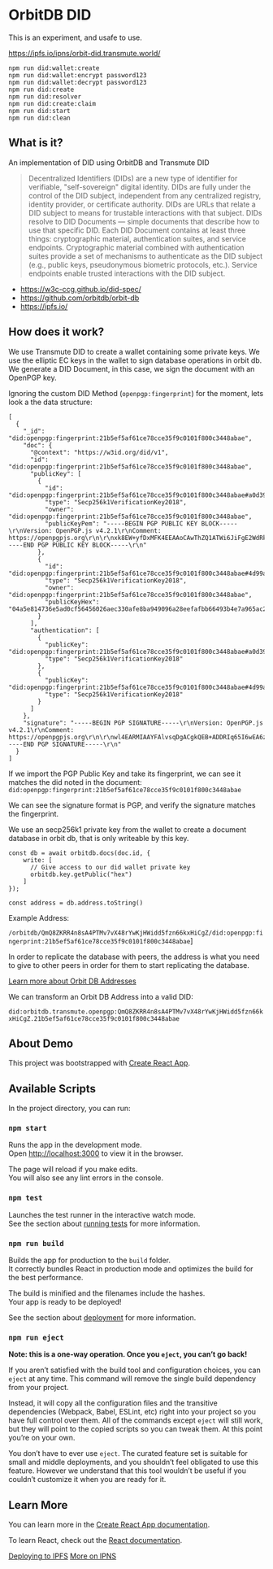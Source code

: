 # OrbitDB DID

This is an experiment, and usafe to use.

https://ipfs.io/ipns/orbit-did.transmute.world/

```
npm run did:wallet:create
npm run did:wallet:encrypt password123
npm run did:wallet:decrypt password123
npm run did:create
npm run did:resolver
npm run did:create:claim
npm run did:start
npm run did:clean
```

## What is it?

An implementation of DID using OrbitDB and Transmute DID

> Decentralized Identifiers (DIDs) are a new type of identifier for verifiable, "self-sovereign" digital identity. DIDs are fully under the control of the DID subject, independent from any centralized registry, identity provider, or certificate authority. DIDs are URLs that relate a DID subject to means for trustable interactions with that subject. DIDs resolve to DID Documents — simple documents that describe how to use that specific DID. Each DID Document contains at least three things: cryptographic material, authentication suites, and service endpoints. Cryptographic material combined with authentication suites provide a set of mechanisms to authenticate as the DID subject (e.g., public keys, pseudonymous biometric protocols, etc.). Service endpoints enable trusted interactions with the DID subject.

- https://w3c-ccg.github.io/did-spec/
- https://github.com/orbitdb/orbit-db
- https://ipfs.io/

## How does it work?

We use Transmute DID to create a wallet containing some private keys.
We use the elliptic EC keys in the wallet to sign database operations in orbit db.
We generate a DID Document, in this case, we sign the document with an OpenPGP key.

Ignoring the custom DID Method (`openpgp:fingerprint`) for the moment, lets look a the data structure:

```
[
  {
    "_id": "did:openpgp:fingerprint:21b5ef5af61ce78cce35f9c0101f800c3448abae",
    "doc": {
      "@context": "https://w3id.org/did/v1",
      "id": "did:openpgp:fingerprint:21b5ef5af61ce78cce35f9c0101f800c3448abae",
      "publicKey": [
        {
          "id": "did:openpgp:fingerprint:21b5ef5af61ce78cce35f9c0101f800c3448abae#a0d396a110da86573bd1cc5a022ff921d6c7b6ab9898e089105c012811d8563f",
          "type": "Secp256k1VerificationKey2018",
          "owner": "did:openpgp:fingerprint:21b5ef5af61ce78cce35f9c0101f800c3448abae",
          "publicKeyPem": "-----BEGIN PGP PUBLIC KEY BLOCK-----\r\nVersion: OpenPGP.js v4.2.1\r\nComment: https://openpgpjs.org\r\n\r\nxk8EW+yfDxMFK4EEAAoCAwThZQ1ATWi6JiFgE2WdRkOBwRLGaqVA9SqbaXYq\r\nZnl7riBAn3JCEbpHjcxHVMCauQYEBLaGFNsUcgrmxJUn9uB0zQh0ZXN0LWtl\r\necJ3BBATCAAfBQJb7J8PBgsJBwgDAgQVCAoCAxYCAQIZAQIbAwIeAQAKCRAQ\r\nH4AMNEirriR2AP0RdCflRqe7Sr4TUHT6z597nvKfVO2P/R/UjwfCaUhzSwD/\r\nRn0cmqVFB6uL9sYdSljysofJroo4E4xzC+O3w9CqVRrOUwRb7J8PEgUrgQQA\r\nCgIDBAoDLkvddY4DRgB+btEUNF7lnrS3BgAvatwys5oO1ar2gBmKJ2SFsjK2\r\nKBiuIvACdI5nd88LnF4sHK+Zhs6j9KwDAQgHwmEEGBMIAAkFAlvsnw8CGwwA\r\nCgkQEB+ADDRIq65+SQEAv6B+Iec0d5v2ZhBcxWjzrUr038iANG+j5+OOKWuz\r\nbPoA/20D1XqpQOpmu8GjSNe5xvx3agk/LgRc/mTWqH0m0ADn\r\n=Bu9b\r\n-----END PGP PUBLIC KEY BLOCK-----\r\n"
        },
        {
          "id": "did:openpgp:fingerprint:21b5ef5af61ce78cce35f9c0101f800c3448abae#4d99ab1a69b6a42b6cb4aa0b5f3b1c118632176c2f58c9a67895ab34d04eb8bd",
          "type": "Secp256k1VerificationKey2018",
          "owner": "did:openpgp:fingerprint:21b5ef5af61ce78cce35f9c0101f800c3448abae",
          "publicKeyHex": "04a5e814736e5ad0cf56456026aec330afe8ba949096a28eefafbb66493b4e7a965ac2476baaae1e4a3c714d59336ede41b44b2281f36ce4190649ab47af678adc"
        }
      ],
      "authentication": [
        {
          "publicKey": "did:openpgp:fingerprint:21b5ef5af61ce78cce35f9c0101f800c3448abae#a0d396a110da86573bd1cc5a022ff921d6c7b6ab9898e089105c012811d8563f",
          "type": "Secp256k1VerificationKey2018"
        },
        {
          "publicKey": "did:openpgp:fingerprint:21b5ef5af61ce78cce35f9c0101f800c3448abae#4d99ab1a69b6a42b6cb4aa0b5f3b1c118632176c2f58c9a67895ab34d04eb8bd",
          "type": "Secp256k1VerificationKey2018"
        }
      ]
    },
    "signature": "-----BEGIN PGP SIGNATURE-----\r\nVersion: OpenPGP.js v4.2.1\r\nComment: https://openpgpjs.org\r\n\r\nwl4EARMIAAYFAlvsqDgACgkQEB+ADDRIq65I6wEA6zpMZO0GgZ68bzXwH70T\r\n8gPwHpqWi0guNI7EuOmg9TsBAKrdX2CN25/RK7PMNDr26J+rtppEFdOjUP4o\r\nyNtv7zgX\r\n=5DEF\r\n-----END PGP SIGNATURE-----\r\n"
  }
]
```

If we import the PGP Public Key and take its fingerprint, we can see it matches the did noted in the document: `did:openpgp:fingerprint:21b5ef5af61ce78cce35f9c0101f800c3448abae`

We can see the signature format is PGP, and verify the signature matches the fingerprint.

We use an secp256k1 private key from the wallet to create a document database in orbit db, that is only writeable by this key.

```
const db = await orbitdb.docs(doc.id, {
    write: [
      // Give access to our did wallet private key
      orbitdb.key.getPublic("hex")
    ]
});

const address = db.address.toString()
```

Example Address:

`/orbitdb/QmQ8ZKRR4n8sA4PTMv7vX48rYwKjHWidd5fzn66kxHiCgZ/did:openpgp:fingerprint:21b5ef5af61ce78cce35f9c0101f800c3448abae`]

In order to replicate the database with peers, the address is what you need to give to other peers in order for them to start replicating the database.

[Learn more about Orbit DB Addresses](https://github.com/orbitdb/orbit-db/blob/master/GUIDE.md#address)

We can transform an Orbit DB Address into a valid DID:

`did:orbitdb.transmute.openpgp:QmQ8ZKRR4n8sA4PTMv7vX48rYwKjHWidd5fzn66kxHiCgZ.21b5ef5af61ce78cce35f9c0101f800c3448abae`


## About Demo

This project was bootstrapped with [Create React App](https://github.com/facebook/create-react-app).

## Available Scripts

In the project directory, you can run:

### `npm start`

Runs the app in the development mode.<br>
Open [http://localhost:3000](http://localhost:3000) to view it in the browser.

The page will reload if you make edits.<br>
You will also see any lint errors in the console.

### `npm test`

Launches the test runner in the interactive watch mode.<br>
See the section about [running tests](https://facebook.github.io/create-react-app/docs/running-tests) for more information.

### `npm run build`

Builds the app for production to the `build` folder.<br>
It correctly bundles React in production mode and optimizes the build for the best performance.

The build is minified and the filenames include the hashes.<br>
Your app is ready to be deployed!

See the section about [deployment](https://facebook.github.io/create-react-app/docs/deployment) for more information.

### `npm run eject`

**Note: this is a one-way operation. Once you `eject`, you can’t go back!**

If you aren’t satisfied with the build tool and configuration choices, you can `eject` at any time. This command will remove the single build dependency from your project.

Instead, it will copy all the configuration files and the transitive dependencies (Webpack, Babel, ESLint, etc) right into your project so you have full control over them. All of the commands except `eject` will still work, but they will point to the copied scripts so you can tweak them. At this point you’re on your own.

You don’t have to ever use `eject`. The curated feature set is suitable for small and middle deployments, and you shouldn’t feel obligated to use this feature. However we understand that this tool wouldn’t be useful if you couldn’t customize it when you are ready for it.

## Learn More

You can learn more in the [Create React App documentation](https://facebook.github.io/create-react-app/docs/getting-started).

To learn React, check out the [React documentation](https://reactjs.org/).

[Deploying to IPFS](https://medium.com/coinmonks/how-to-add-site-to-ipfs-and-ipns-f121b4cfc8ee)
[More on IPNS](https://medium.com/textileio/the-definitive-guide-to-publishing-content-on-ipfs-ipns-dfe751f1e8d0)